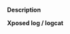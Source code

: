 <!--
Hey there! You found a problem with the module and found your way here to report it? Great! But there are some things you have to keep in mind before submitting a new issue:

First, CHECK FOR DUPLICATES. Use the search function to search for keywords matching your issue. If there already is one which sounds similar to your one, please reply there instead of opening a new issue. Only exception are SystemUI crashes as they can be caused by various reasons. If any contributor finds a duplicate (or the same crash) he will close it.

Second, ALWAYS ATTACH YOUR XPOSED LOG. If an app crashes though you'll have to add a logcat. Use Google to learn how to capture a logcat.

If the issue is new, go ahead and DESCRIBE YOUR ISSUE AS PRECISE AS POSSIBLE, add screenshots or videos if necessary.

Note that there is no time limit in which the issue will be adressed. Some get fixed quickly, others take some time. Don't open a new issue because you think we forgot about the old one - we don't "forget" issues.

Now that you've read all of this (and hopefully followed the instructions) you can add the description and logs. Do with this text what you want, it won't appear in the issue anyways.
-->

**Description**

**Xposed log / logcat**